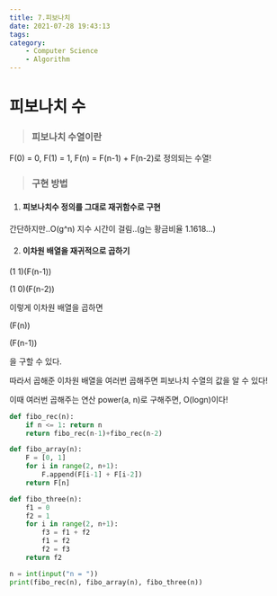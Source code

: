```yaml
---
title: 7.피보나치
date: 2021-07-28 19:43:13
tags:
category:
    - Computer Science
    - Algorithm
---
```

# 피보나치 수

> ### 피보나치 수열이란

F(0) = 0, F(1) = 1, F(n) = F(n-1) + F(n-2)로 정의되는 수열!

> ### 구현 방법

1. #### 피보나치수 정의를 그대로 재귀함수로 구현

간단하지만..O(g^n) 지수 시간이 걸림..(g는 황금비율 1.1618...)

2. #### 이차원 배열을 재귀적으로 곱하기

(1  1)(F(n-1))

(1  0)(F(n-2))

이렇게 이차원 배열을 곱하면

(F(n))

(F(n-1))

을 구할 수 있다.

따라서 곱해준 이차원 배열을 여러번 곱해주면 피보나치 수열의 값을 알 수 있다!

이때 여러번 곱해주는 연산 power(a, n)로 구해주면, O(logn)이다!


```python
def fibo_rec(n):
	if n <= 1: return n
	return fibo_rec(n-1)+fibo_rec(n-2)

def fibo_array(n):
	F = [0, 1]
	for i in range(2, n+1):
		F.append(F[i-1] + F[i-2])
	return F[n]

def fibo_three(n):
	f1 = 0
	f2 = 1
	for i in range(2, n+1):
		f3 = f1 + f2
		f1 = f2
		f2 = f3
	return f2

n = int(input("n = "))
print(fibo_rec(n), fibo_array(n), fibo_three(n))
```